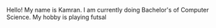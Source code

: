 Hello! My name is Kamran. I am currently doing Bachelor's of Computer Science. My hobby is playing futsal
